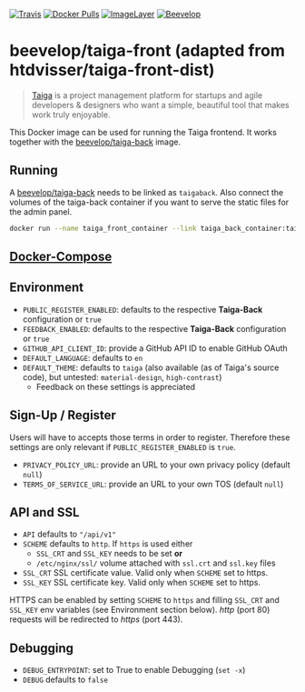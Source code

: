[![Travis](https://img.shields.io/travis/beevelop/docker-taiga-front.svg?style=flat-square)](https://travis-ci.org/beevelop/docker-taiga-front)
[![Docker Pulls](https://img.shields.io/docker/pulls/beevelop/taiga-front.svg?style=flat-square)](https://links.beevelop.com/d-taiga-front)
[![ImageLayer](https://badge.imagelayers.io/beevelop/taiga-front:latest.svg)](https://imagelayers.io/?images=beevelop/taiga-front:latest)
[![Beevelop](https://links.beevelop.com/honey-badge)](https://beevelop.com)

# beevelop/taiga-front (adapted from htdvisser/taiga-front-dist)
> [Taiga](https://taiga.io/) is a project management platform for startups and agile developers & designers who want a simple, beautiful tool that makes work truly enjoyable.

This Docker image can be used for running the Taiga frontend. It works together with the [beevelop/taiga-back](https://registry.hub.docker.com/u/beevelop/taiga-back/) image.

## Running
A [beevelop/taiga-back](https://registry.hub.docker.com/u/beevelop/taiga-back/) needs to be linked as `taigaback`.
Also connect the volumes of the taiga-back container if you want to serve the static files for the admin panel.

```bash
docker run --name taiga_front_container --link taiga_back_container:taigaback --volumes-from taiga_back_container beevelop/taiga-front
```

## [Docker-Compose](https://gist.github.com/beevelop/1975674c22ce8948c895#file-docker-compose-yml)

## Environment
* `PUBLIC_REGISTER_ENABLED`: defaults to the respective **Taiga-Back** configuration or `true`
* `FEEDBACK_ENABLED`: defaults to the respective **Taiga-Back** configuration or `true`
* `GITHUB_API_CLIENT_ID`: provide a GitHub API ID to enable GitHub OAuth
* `DEFAULT_LANGUAGE`: defaults to `en`
* `DEFAULT_THEME`: defaults to `taiga` (also available (as of Taiga's source code), but untested: `material-design`, `high-contrast`)
  * Feedback on these settings is appreciated

## Sign-Up / Register
Users will have to accepts those terms in order to register.
Therefore these settings are only relevant if `PUBLIC_REGISTER_ENABLED` is `true`.
* `PRIVACY_POLICY_URL`: provide an URL to your own privacy policy (default `null`)
* `TERMS_OF_SERVICE_URL`: provide an URL to your own TOS (default `null`)

## API and SSL
* ``API`` defaults to ``"/api/v1"``
* ``SCHEME`` defaults to ``http``. If ``https`` is used either
  * ``SSL_CRT`` and ``SSL_KEY`` needs to be set **or**
  * ``/etc/nginx/ssl/`` volume attached with ``ssl.crt`` and ``ssl.key`` files
* ``SSL_CRT`` SSL certificate value. Valid only when ``SCHEME`` set to https.
* ``SSL_KEY`` SSL certificate key. Valid only when ``SCHEME`` set to https.

HTTPS can be enabled by setting ``SCHEME`` to ``https`` and filling ``SSL_CRT``
and ``SSL_KEY`` env variables (see Environment section below). *http* (port 80)
requests will be redirected to *https* (port 443).

## Debugging
* ``DEBUG_ENTRYPOINT``: set to True to enable Debugging (`set -x`)
* ``DEBUG`` defaults to ``false``
